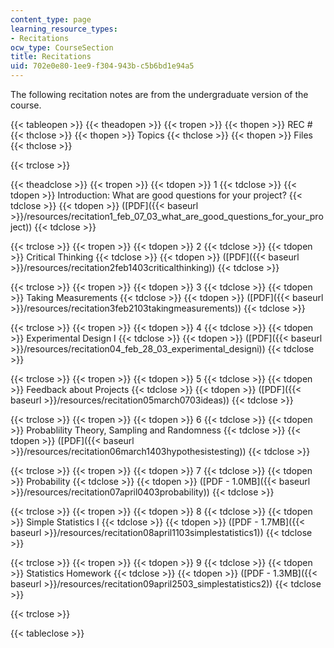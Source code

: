 ```yaml
---
content_type: page
learning_resource_types:
- Recitations
ocw_type: CourseSection
title: Recitations
uid: 702e0e80-1ee9-f304-943b-c5b6bd1e94a5
---
```


The following recitation notes are from the undergraduate version of the course.

{{< tableopen >}}
{{< theadopen >}}
{{< tropen >}}
{{< thopen >}}
REC #
{{< thclose >}}
{{< thopen >}}
Topics
{{< thclose >}}
{{< thopen >}}
Files
{{< thclose >}}

{{< trclose >}}

{{< theadclose >}}
{{< tropen >}}
{{< tdopen >}}
1
{{< tdclose >}}
{{< tdopen >}}
Introduction: What are good questions for your project?
{{< tdclose >}}
{{< tdopen >}}
([PDF]({{< baseurl >}}/resources/recitation1_feb_07_03_what_are_good_questions_for_your_project))
{{< tdclose >}}

{{< trclose >}}
{{< tropen >}}
{{< tdopen >}}
2
{{< tdclose >}}
{{< tdopen >}}
Critical Thinking
{{< tdclose >}}
{{< tdopen >}}
([PDF]({{< baseurl >}}/resources/recitation2feb1403criticalthinking))
{{< tdclose >}}

{{< trclose >}}
{{< tropen >}}
{{< tdopen >}}
3
{{< tdclose >}}
{{< tdopen >}}
Taking Measurements
{{< tdclose >}}
{{< tdopen >}}
([PDF]({{< baseurl >}}/resources/recitation3feb2103takingmeasurements))
{{< tdclose >}}

{{< trclose >}}
{{< tropen >}}
{{< tdopen >}}
4
{{< tdclose >}}
{{< tdopen >}}
Experimental Design I
{{< tdclose >}}
{{< tdopen >}}
([PDF]({{< baseurl >}}/resources/recitation04_feb_28_03_experimental_designi))
{{< tdclose >}}

{{< trclose >}}
{{< tropen >}}
{{< tdopen >}}
5
{{< tdclose >}}
{{< tdopen >}}
Feedback about Projects
{{< tdclose >}}
{{< tdopen >}}
([PDF]({{< baseurl >}}/resources/recitation05march0703ideas))
{{< tdclose >}}

{{< trclose >}}
{{< tropen >}}
{{< tdopen >}}
6
{{< tdclose >}}
{{< tdopen >}}
Probablility Theory, Sampling and Randomness
{{< tdclose >}}
{{< tdopen >}}
([PDF]({{< baseurl >}}/resources/recitation06march1403hypothesistesting))
{{< tdclose >}}

{{< trclose >}}
{{< tropen >}}
{{< tdopen >}}
7
{{< tdclose >}}
{{< tdopen >}}
Probability
{{< tdclose >}}
{{< tdopen >}}
([PDF - 1.0MB]({{< baseurl >}}/resources/recitation07april0403probability))
{{< tdclose >}}

{{< trclose >}}
{{< tropen >}}
{{< tdopen >}}
8
{{< tdclose >}}
{{< tdopen >}}
Simple Statistics I
{{< tdclose >}}
{{< tdopen >}}
([PDF - 1.7MB]({{< baseurl >}}/resources/recitation08april1103simplestatistics1))
{{< tdclose >}}

{{< trclose >}}
{{< tropen >}}
{{< tdopen >}}
9
{{< tdclose >}}
{{< tdopen >}}
Statistics Homework
{{< tdclose >}}
{{< tdopen >}}
([PDF - 1.3MB]({{< baseurl >}}/resources/recitation09april2503_simplestatistics2))
{{< tdclose >}}

{{< trclose >}}

{{< tableclose >}}